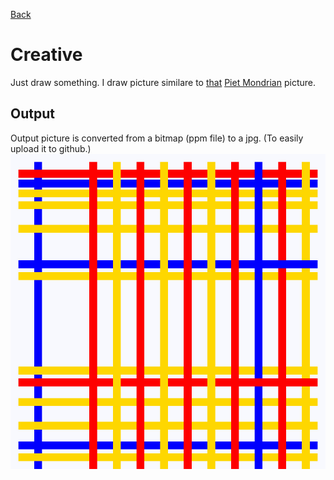 [Back](../../)
# Creative
Just draw something. I draw picture similare to
[that](https://upload.wikimedia.org/wikipedia/commons/thumb/c/cf/Piet_Mondriaan%2C_1942_-_New_York_City_I.jpg/800px-Piet_Mondriaan%2C_1942_-_New_York_City_I.jpg)
[Piet Mondrian](https://de.wikipedia.org/wiki/Piet_Mondrian)
picture.


## Output
Output picture is converted from a bitmap (ppm file) to a jpg. (To easily upload it to github.)
![Output Picture](./creative.jpg)

